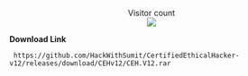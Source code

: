 <p align="center"> 
  Visitor count<br>
  <img src="https://profile-counter.glitch.me/HackWithSumit/count.svg" />
</p>

**Download Link**

     https://github.com/HackWithSumit/CertifiedEthicalHacker-v12/releases/download/CEHv12/CEH.V12.rar




   
